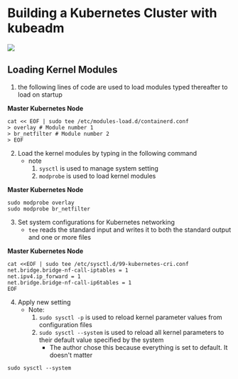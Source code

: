 # Building a Kubernetes Cluster with kubeadm

<img src="https://user-images.githubusercontent.com/6856382/221376352-df2dc8dc-0bbe-489d-bfc9-a4baeb1655fa.png">

## Loading Kernel Modules

1. the following lines of code are used to load modules typed thereafter to load on startup

**Master Kubernetes Node**
```
cat << EOF | sudo tee /etc/modules-load.d/containerd.conf
> overlay # Module number 1
> br_netfilter # Module number 2
> EOF
```

2. Load the kernel modules by typing in the following command
    - note 
        1. `sysctl` is used to manage system setting
        2. `modprobe` is used to load kernel modules 

**Master Kubernetes Node**
```
sudo modprobe overlay
sudo modprobe br_netfilter
```

3. Set system configurations for Kubernetes networking
    - `tee` reads the standard input and writes it to both the standard output and one or more files

**Master Kubernetes Node**
```
cat <<EOF | sudo tee /etc/sysctl.d/99-kubernetes-cri.conf
net.bridge.bridge-nf-call-iptables = 1
net.ipv4.ip_forward = 1
net.bridge.bridge-nf-call-ip6tables = 1
EOF
```

4. Apply new setting
    - Note:
        1. `sudo sysctl -p` is used to reload kernel parameter values from configuration files
        2. `sudo sysctl --system` is used to reload all kernel parameters to their default value specified by the system
            - The author chose this because everything is set to default. It doesn't matter

```
sudo sysctl --system
```

